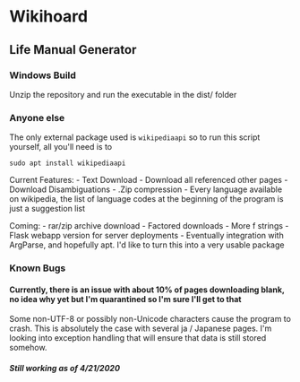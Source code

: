 # Wikihoard
## Life Manual Generator

### Windows Build
Unzip the repository and run the executable in the dist/ folder

### Anyone else
The only external package used is ```wikipediaapi``` so to run this script yourself, all you'll need is to

```sudo apt install wikipediaapi```


Current Features:
	- Text Download
	- Download all referenced other pages
	- Download Disambiguations
	- .Zip compression
	- Every language available on wikipedia, the list of language codes 
		at the beginning of the program is just a suggestion list

Coming:
	- rar/zip archive download
	- Factored downloads
	- More f strings
	- Flask webapp version for server deployments
	- Eventually integration with ArgParse, and hopefully apt. I'd like to turn this into a very usable package

### Known Bugs
#### Currently, there is an issue with about 10% of pages downloading blank, no idea why yet but I'm quarantined so I'm sure I'll get to that

Some non-UTF-8 or possibly non-Unicode characters cause the program to crash.
This is absolutely the case with several ja / Japanese pages. I'm looking into
exception handling that will ensure that data is still stored somehow.

##### Still working as of 4/21/2020
